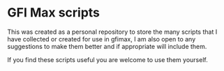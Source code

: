 <h1>GFI Max scripts</h1>

This was created as a personal repository to store the many scripts that I have collected or created for use in gfimax, I am also open to any suggestions to make them better and if appropriate will include them.

If you find these scripts useful you are welcome to use them yourself.
